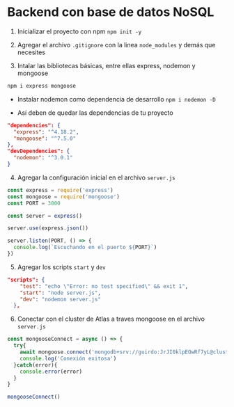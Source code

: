 # Backend con base de datos NoSQL

1. Inicializar el proyecto con npm
 `npm init -y`

2. Agregar el archivo `.gitignore` con la linea `node_modules` y demás que necesites

3. Intalar las bibliotecas básicas, entre ellas express, nodemon y mongoose

```bash
npm i express mongoose
```
  * Instalar nodemon como dependencia de desarrollo
  `npm i nodemon -D`

  * Así deben de quedar las dependencias de tu proyecto

  ```json
  "dependencies": {
    "express": "^4.18.2",
    "mongoose": "^7.5.0"
  },
  "devDependencies": {
    "nodemon": "^3.0.1"
  }
  ```

4. Agregar la configuración inicial en el archivo `server.js`

```js
const express = require('express')
const mongoose = require('mongoose')
const PORT = 3000

const server = express()

server.use(express.json())

server.listen(PORT, () => {
  console.log(`Escuchando en el puerto ${PORT}`)
})
```

5. Agregar los scripts `start` y `dev`

```json
"scripts": {
    "test": "echo \"Error: no test specified\" && exit 1",
    "start": "node server.js",
    "dev": "nodemon server.js"
  },
```

6. Conectar con el cluster de Atlas a traves mongoose en el archivo `server.js`

```js
const mongooseConnect = async () => {
  try{
    await mongoose.connect('mongodb+srv://guirdo:JrJI0klpEOwRf7yL@cluster0.2irewjx.mongodb.net/')
    console.log('Conexión exitosa')
  }catch(error){
    console.error(error)
  }
}

mongooseConnect()
```



